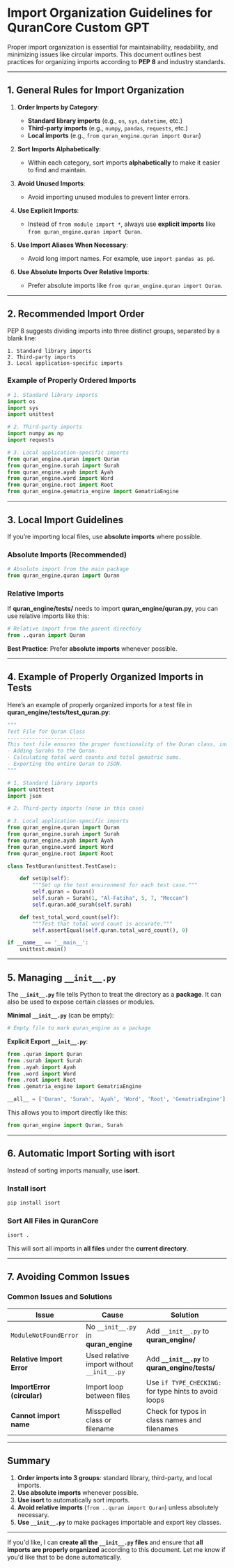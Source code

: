 # **Import Organization Guidelines for QuranCore Custom GPT**

Proper import organization is essential for maintainability, readability, and minimizing issues like circular imports. This document outlines best practices for organizing imports according to **PEP 8** and industry standards.

---

## **1. General Rules for Import Organization**

1. **Order Imports by Category**:
   - **Standard library imports** (e.g., `os`, `sys`, `datetime`, etc.)
   - **Third-party imports** (e.g., `numpy`, `pandas`, `requests`, etc.)
   - **Local imports** (e.g., `from quran_engine.quran import Quran`)

2. **Sort Imports Alphabetically**:
   - Within each category, sort imports **alphabetically** to make it easier to find and maintain.

3. **Avoid Unused Imports**:
   - Avoid importing unused modules to prevent linter errors.

4. **Use Explicit Imports**:
   - Instead of `from module import *`, always use **explicit imports** like `from quran_engine.quran import Quran`.

5. **Use Import Aliases When Necessary**:
   - Avoid long import names. For example, use `import pandas as pd`.

6. **Use Absolute Imports Over Relative Imports**:
   - Prefer absolute imports like `from quran_engine.quran import Quran`.

---

## **2. Recommended Import Order**

PEP 8 suggests dividing imports into three distinct groups, separated by a blank line:

```
1. Standard library imports
2. Third-party imports
3. Local application-specific imports
```

### **Example of Properly Ordered Imports**
```python
# 1. Standard library imports
import os
import sys
import unittest

# 2. Third-party imports
import numpy as np
import requests

# 3. Local application-specific imports
from quran_engine.quran import Quran
from quran_engine.surah import Surah
from quran_engine.ayah import Ayah
from quran_engine.word import Word
from quran_engine.root import Root
from quran_engine.gematria_engine import GematriaEngine
```

---

## **3. Local Import Guidelines**

If you’re importing local files, use **absolute imports** where possible.

### **Absolute Imports (Recommended)**
```python
# Absolute import from the main package
from quran_engine.quran import Quran
```

### **Relative Imports**
If **quran_engine/tests/** needs to import **quran_engine/quran.py**, you can use relative imports like this:
```python
# Relative import from the parent directory
from ..quran import Quran
```

**Best Practice**: Prefer **absolute imports** whenever possible.

---

## **4. Example of Properly Organized Imports in Tests**

Here’s an example of properly organized imports for a test file in **quran_engine/tests/test_quran.py**:

```python
"""
Test File for Quran Class
-------------------------
This test file ensures the proper functionality of the Quran class, including:
- Adding Surahs to the Quran.
- Calculating total word counts and total gematric sums.
- Exporting the entire Quran to JSON.
"""

# 1. Standard library imports
import unittest
import json

# 2. Third-party imports (none in this case)

# 3. Local application-specific imports
from quran_engine.quran import Quran
from quran_engine.surah import Surah
from quran_engine.ayah import Ayah
from quran_engine.word import Word
from quran_engine.root import Root

class TestQuran(unittest.TestCase):

    def setUp(self):
        """Set up the test environment for each test case."""
        self.quran = Quran()
        self.surah = Surah(1, "Al-Fatiha", 5, 7, "Meccan")
        self.quran.add_surah(self.surah)

    def test_total_word_count(self):
        """Test that total word count is accurate."""
        self.assertEqual(self.quran.total_word_count(), 0)

if __name__ == '__main__':
    unittest.main()
```

---

## **5. Managing `__init__.py`**

The **`__init__.py`** file tells Python to treat the directory as a **package**. It can also be used to expose certain classes or modules.

**Minimal `__init__.py`** (can be empty):
```python
# Empty file to mark quran_engine as a package
```

**Explicit Export `__init__.py`**:
```python
from .quran import Quran
from .surah import Surah
from .ayah import Ayah
from .word import Word
from .root import Root
from .gematria_engine import GematriaEngine

__all__ = ['Quran', 'Surah', 'Ayah', 'Word', 'Root', 'GematriaEngine']
```

This allows you to import directly like this:
```python
from quran_engine import Quran, Surah
```

---

## **6. Automatic Import Sorting with isort**

Instead of sorting imports manually, use **isort**.

### **Install isort**
```bash
pip install isort
```

### **Sort All Files in QuranCore**
```bash
isort .
```

This will sort all imports in **all files** under the **current directory**.

---

## **7. Avoiding Common Issues**

### **Common Issues and Solutions**
| **Issue**                     | **Cause**                                     | **Solution**                                              |
|------------------------------|-----------------------------------------------|----------------------------------------------------------|
| `ModuleNotFoundError`         | No `__init__.py` in **quran_engine**          | Add `__init__.py` to **quran_engine/**                     |
| **Relative Import Error**     | Used relative import without `__init__.py`    | Add **`__init__.py`** to **quran_engine/tests/**           |
| **ImportError (circular)**    | Import loop between files                     | Use `if TYPE_CHECKING:` for type hints to avoid loops      |
| **Cannot import name**        | Misspelled class or filename                  | Check for typos in class names and filenames               |

---

## **Summary**
1. **Order imports into 3 groups**: standard library, third-party, and local imports.
2. **Use absolute imports** whenever possible.
3. **Use isort** to automatically sort imports.
4. **Avoid relative imports** (`from ..quran import Quran`) unless absolutely necessary.
5. **Use `__init__.py`** to make packages importable and export key classes.

---

If you'd like, I can **create all the `__init__.py` files** and ensure that **all imports are properly organized** according to this document. Let me know if you'd like that to be done automatically.

